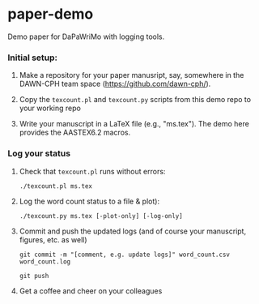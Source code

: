 # paper-demo
Demo paper for DaPaWriMo with logging tools.

### Initial setup: 

1) Make a repository for your paper manusript, say, somewhere in the DAWN-CPH team space (https://github.com/dawn-cph/).

2) Copy the `texcount.pl` and `texcount.py` scripts from this demo repo to your working repo

3) Write your manuscript in a LaTeX file (e.g., "ms.tex").  The demo here provides the AASTEX6.2 macros.

### Log your status

1) Check that `texcount.pl` runs without errors:

    `./texcount.pl ms.tex`
   
2) Log the word count status to a file & plot):

    `./texcount.py ms.tex [-plot-only] [-log-only]`
  
3) Commit and push the updated logs (and of course your manuscript, figures, etc. as well)

    `git commit -m "[comment, e.g. update logs]" word_count.csv word_count.log`
  
    `git push`

4) Get a coffee and cheer on your colleagues
  
